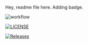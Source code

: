 Hey, readme file here. 
Adding badge.

![workflow](https://github.com/jbou-nahra/sem/actions/workflows/main.yml/badge.svg)

[![LICENSE](https://img.shields.io/github/license/jbou-nahra/sem.svg?style=flat-square)](https://github.com/jbou-nahra/sem/blob/master/LICENSE)

[![Releases](https://img.shields.io/github/release/jbou-nahra/sem/all.svg?style=flat-square)](https://github.com/jbou-nahra/sem/releases)